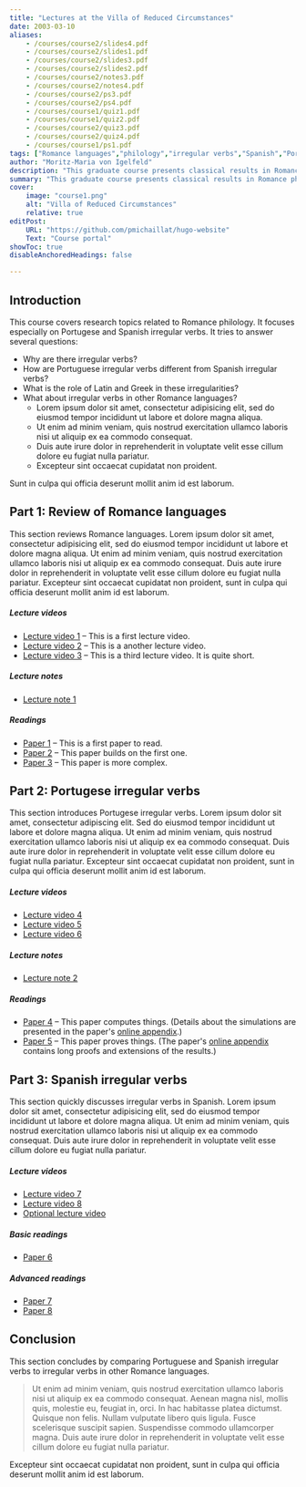 ```yaml
---
title: "Lectures at the Villa of Reduced Circumstances"
date: 2003-03-10
aliases: 
    - /courses/course2/slides4.pdf
    - /courses/course2/slides1.pdf
    - /courses/course2/slides3.pdf
    - /courses/course2/slides2.pdf
    - /courses/course2/notes3.pdf
    - /courses/course2/notes4.pdf
    - /courses/course2/ps3.pdf
    - /courses/course2/ps4.pdf
    - /courses/course1/quiz1.pdf
    - /courses/course1/quiz2.pdf
    - /courses/course2/quiz3.pdf
    - /courses/course2/quiz4.pdf
    - /courses/course1/ps1.pdf
tags: ["Romance languages","philology","irregular verbs","Spanish","Portuguese"]
author: "Moritz-Maria von Igelfeld"
description: "This graduate course presents classical results in Romance philology." 
summary: "This graduate course presents classical results in Romance philology. it focuses especially on Portugese and Spanish irregular verbs." 
cover:
    image: "course1.png"
    alt: "Villa of Reduced Circumstances"
    relative: true
editPost:
    URL: "https://github.com/pmichaillat/hugo-website"
    Text: "Course portal"
showToc: true
disableAnchoredHeadings: false

---
```


## Introduction

This course covers research topics related to Romance philology. It focuses especially on Portugese and Spanish irregular verbs. It tries to answer several questions: 

+ Why are there irregular verbs? 
+ How are Portuguese irregular verbs different from Spanish irregular verbs? 
+ What is the role of Latin and Greek in these irregularities? 
+ What about irregular verbs in other Romance languages?
    + Lorem ipsum dolor sit amet, consectetur adipisicing elit, sed do eiusmod
tempor incididunt ut labore et dolore magna aliqua. 
    + Ut enim ad minim veniam, quis nostrud exercitation ullamco laboris nisi ut aliquip ex ea commodo consequat. 
    + Duis aute irure dolor in reprehenderit in voluptate velit esse cillum dolore eu fugiat nulla pariatur.
    + Excepteur sint occaecat cupidatat non proident.
    
Sunt in culpa qui officia deserunt mollit anim id est laborum.

## Part 1: Review of Romance languages

This section reviews Romance languages. Lorem ipsum dolor sit amet, consectetur adipisicing elit, sed do eiusmod tempor incididunt ut labore et dolore magna aliqua. Ut enim ad minim veniam, quis nostrud exercitation ullamco laboris nisi ut aliquip ex ea commodo consequat. Duis aute irure dolor in reprehenderit in voluptate velit esse
cillum dolore eu fugiat nulla pariatur. Excepteur sint occaecat cupidatat non
proident, sunt in culpa qui officia deserunt mollit anim id est laborum.

##### Lecture videos

+ [Lecture video 1](https://youtu.be/3MZeJED2yns) – This is a first lecture video.
+ [Lecture video 2](https://youtu.be/8ihJsf-AXdA) – This is a another lecture video.
+ [Lecture video 3](https://youtu.be/79MSNfp1rw0) – This is a third lecture video. It is quite short.

##### Lecture notes

+ [Lecture note 1](lecture1.pdf)

##### Readings

+ [Paper 1](https://pascalmichaillat.org/1.pdf) – This is a first paper to read.
+ [Paper 2](https://pascalmichaillat.org/2.pdf) – This paper builds on the first one.
+ [Paper 3](https://pascalmichaillat.org/4.pdf) – This paper is more complex.

## Part 2: Portugese irregular verbs

This section introduces Portugese irregular verbs. Lorem ipsum dolor sit amet, consectetur adipiscing elit. Sed do eiusmod tempor incididunt ut labore et dolore magna aliqua. Ut enim ad minim veniam, quis nostrud exercitation ullamco laboris nisi ut aliquip ex ea commodo consequat. Duis aute irure dolor in reprehenderit in voluptate velit esse cillum dolore eu fugiat nulla pariatur. Excepteur sint occaecat cupidatat non proident, sunt in culpa qui officia deserunt mollit anim id est laborum.

##### Lecture videos

+ [Lecture video 4](https://youtu.be/IZI0_WwIyb8)
+ [Lecture video 5](https://youtu.be/Qz7CCB1-gu8)
+ [Lecture video 6](https://youtu.be/79MSNfp1rw0)

##### Lecture notes

+ [Lecture note 2](lecture2.pdf)

##### Readings

+ [Paper 4](https://pascalmichaillat.org/5.pdf) – This paper computes things. (Details about the simulations are presented in the paper's [online appendix](https://pascalmichaillat.org/5a.pdf).)
+ [Paper 5](https://pascalmichaillat.org/3.pdf) – This paper proves things. (The paper's [online appendix](https://pascalmichaillat.org/3a.pdf) contains long proofs and extensions of the results.)


## Part 3: Spanish irregular verbs

This section quickly discusses irregular verbs in Spanish. Lorem ipsum dolor sit amet, consectetur adipisicing elit, sed do eiusmod tempor incididunt ut labore et dolore magna aliqua. Ut enim ad minim veniam, quis nostrud exercitation ullamco laboris nisi ut aliquip ex ea commodo consequat. Duis aute irure dolor in reprehenderit in voluptate velit esse cillum dolore eu fugiat nulla pariatur. 

##### Lecture videos

+ [Lecture video 7](https://youtu.be/pIS8-mXG1oY)
+ [Lecture video 8](https://youtu.be/FUaeNM8_fxs)
+ [Optional lecture video](https://youtu.be/xjHVrx7jfdY)

##### Basic readings

+ [Paper 6](https://pascalmichaillat.org/10.pdf)

##### Advanced readings

+ [Paper 7](https://pascalmichaillat.org/11.pdf)
+ [Paper 8](https://pascalmichaillat.org/12.pdf)

## Conclusion

This section concludes by comparing Portuguese and Spanish irregular verbs to irregular verbs in other Romance languages. 

> Ut enim ad minim veniam, quis nostrud exercitation ullamco laboris nisi ut aliquip ex ea commodo consequat. Aenean magna nisl, mollis quis, molestie eu, feugiat in, orci. In hac habitasse platea dictumst. Quisque non felis. Nullam vulputate libero quis ligula. Fusce scelerisque suscipit sapien. Suspendisse commodo ullamcorper magna. 
> Duis aute irure dolor in reprehenderit in voluptate velit esse cillum dolore eu fugiat nulla pariatur. 

Excepteur sint occaecat cupidatat non proident, sunt in culpa qui officia deserunt mollit anim id est laborum.

